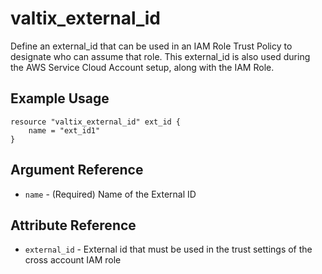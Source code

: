 # valtix_external_id
Define an external_id that can be used in an IAM Role Trust Policy to designate who can assume that role. This external_id is also used during the AWS Service Cloud Account setup, along with the IAM Role.

## Example Usage
```hcl
resource "valtix_external_id" ext_id {
    name = "ext_id1"
}
```

## Argument Reference
* `name` - (Required) Name of the External ID

## Attribute Reference
* `external_id` - External id that must be used in the trust settings of the cross account IAM role